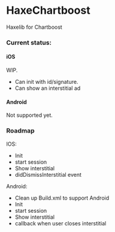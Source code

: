 HaxeChartboost
==============

Haxelib for Chartboost

### Current status:

#### iOS

WIP.
- Can init with id/signature.
- Can show an interstitial ad

#### Android

Not supported yet.

### Roadmap

IOS:
- Init
- start session
- Show interstitial
- didDismissInterstitial event

Android:
- Clean up Build.xml to support Android
- Init
- start session
- Show interstitial
- callback when user closes interstitial
